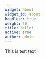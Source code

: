```yaml
---
widget: about
widget_id: about
headless: true
weight: 20
title: Hello!
active: true
author: admin
---
```

This is test text